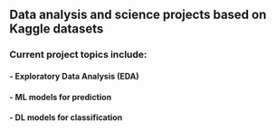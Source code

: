 ## **Data analysis and science projects based on Kaggle datasets**
### Current project topics include: 
#### - Exploratory Data Analysis (EDA)
#### - ML models for prediction
#### - DL models for classification